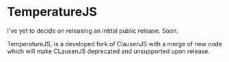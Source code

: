 # TemperatureJS
I've yet to decide on releasing an intital public release.
Soon.

TemperatureJS, is a developed fork of ClausenJS with a merge of new code which will make CLausenJS deprecated and unsupported upon release.
